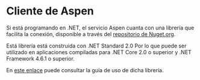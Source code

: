 # Cliente de Aspen

Si está programando en .NET, el servicio Aspen cuanta con una librería que facilita la conexión, disponible a través del [repositorio de Nuget.org](https://www.nuget.org/packages/Everco.Services.Aspen.Client).

Está librería está construida con .NET Standard 2.0 Por lo que puede ser utilizado en aplicaciones compiladas para .NET Core 2.0 o superior y .NET Framework 4.6.1 o superior.

En [este enlace](https://aspenclient.readthedocs.io) puede consultar la guía de uso de dicha librería.
